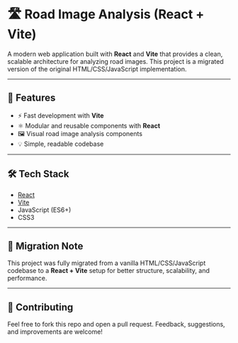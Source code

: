# 🛣️ Road Image Analysis (React + Vite)

A modern web application built with **React** and **Vite** that provides a clean, scalable architecture for analyzing road images. This project is a migrated version of the original HTML/CSS/JavaScript implementation.

---

## 🚀 Features

- ⚡ Fast development with **Vite**
- ⚛️ Modular and reusable components with **React**
- 🖼️ Visual road image analysis components
- 💡 Simple, readable codebase

---

## 🛠️ Tech Stack

- [React](https://reactjs.org/)
- [Vite](https://vitejs.dev/)
- JavaScript (ES6+)
- CSS3

---

## 🔄 Migration Note

This project was fully migrated from a vanilla HTML/CSS/JavaScript codebase to a **React + Vite** setup for better structure, scalability, and performance.

---

## 🤝 Contributing

Feel free to fork this repo and open a pull request. Feedback, suggestions, and improvements are welcome!
